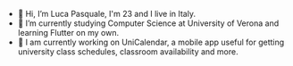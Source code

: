 - 👋 Hi, I’m Luca Pasquale, I'm 23 and I live in Italy.
- 🌱 I’m currently studying Computer Science at University of Verona and learning Flutter on my own.
- 🔭 I am currently working on UniCalendar, a mobile app useful for getting university class schedules, classroom availability and more.

